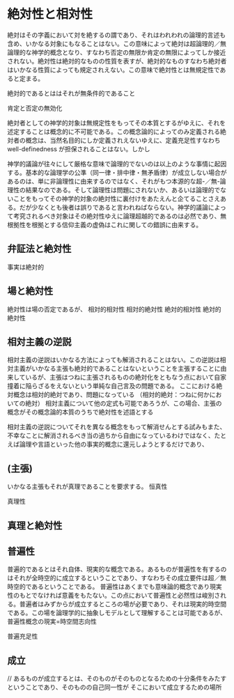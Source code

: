 # 絶対性と相対性

絶対はその字義において対を絶するの謂であり、それはわれわれの論理的言述も含め、いかなる対象にもなることはない。この意味によって絶対は超論理的／無論理的な神学的概念となり、すなわち否定の無限か肯定の無限によってしか接近されない。絶対性は絶対的なものの性質を表すが、絶対的なものすなわち絶対者はいかなる性質によっても規定されえない。この意味で絶対性とは無規定性であると定まる。

絶対的であるとははそれが無条件的であること

肯定と否定の無効化

絶対者としての神学的対象は無規定性をもってその本質とするがゆえに、それを述定することは概念的に不可能である。この概念論的によってのみ定義される絶対者の概念は、当然名目的にしか定義されえないゆえに、定義充足性すなわち well-definedness が担保されることはない。しかし

神学的議論が往々にして厳格な意味で論理的でないのは以上のような事情に起因する。基本的な論理学の公準（同一律・排中律・無矛盾律）が成立しない場合があるのは、単に非論理性に由来するのではなく、それがもつ本源的な超-／無-論理性の結果なのである。そして論理性は問題にされないか、あるいは論理的でないことをもってその神学的対象の絶対性に裏付けをあたえんと企てることさえある。だが少なくとも後者は誤りであると言われねばならない。神学的議論によって考究されるべき対象はその絶対性ゆえに論理超越的であるのは必然であり、無根拠性を根拠とする信仰主義の虚偽はこれに関しての錯誤に由来する。

## 弁証法と絶対性

事実は絶対的

## 場と絶対性

絶対性は場の否定であるが、
相対的相対性
相対的絶対性
絶対的相対性
絶対的絶対性

## 相対主義の逆説

相対主義の逆説はいかなる方法によっても解消されることはない。この逆説は相対主義がいかなる主張も絶対的であることはないということを主張することに由来しているが、主張はつねに主張されるものの絶対化をともなう点において自家撞着に陥らざるをえないという単純な自己言及の問題である。
ここにおける絶対概念は相対的絶対であり、問題になっている
（相対的絶対：つねに何かにおいての絶対）
相対主義について他の定式も可能であろうが、この場合、主張の概念がその概念論的本質のうちで絶対性を述語とする

相対主義の逆説についてそれを異なる概念をもって解消せんとする試みもまた、不幸なことに解消されるべき当の過ちから自由になっているわけではなく、たとえば論理や言語といった他の事実的概念に還元しようとするだけであり、

## (主張)

いかなる主張もそれが真理であることを要求する。
恒真性

真理性

## 真理と絶対性

## 普遍性

普遍的であるとはそれ自体、現実的な概念である。あるものが普遍性を有するのはそれが全時空的に成立するということであり、すなわちその成立要件は超／無時空的であるということである。
普遍性はあくまでも意味論的概念であり現実性のもとでなければ意義をもたない。この点において普遍性と必然性は峻別される。普遍者はみずからが成立するところの場が必要であり、それは現実的時空間である。この場を論理学的に抽象しモデルとして理解することは可能であるが、
普遍性概念の現実=時空間志向性

普遍充足性

## 成立

// あるものが成立するとは、そのものがそのものとなるための十分条件をみたすということであり、そのものの自己同一性が
そこにおいて成立するための場所
